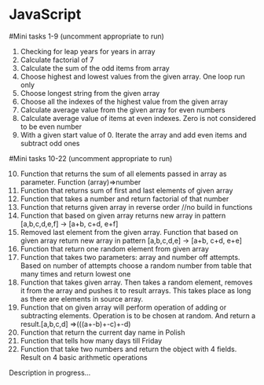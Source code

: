 # JavaScript

#Mini tasks 1-9 (uncomment appropriate to run)

1. Checking for leap years for years in array
2. Calculate factorial of 7
3. Calculate the sum of the odd items from array
4. Choose highest and lowest values from the given array. One loop run only
5. Choose longest string from the given array
6. Choose all the indexes of the highest value from the given array
7. Calculate average value from the given array for even numbers
8. Calculate average value of items at even indexes. Zero is not considered to be even number
9. With a given start value of 0. Iterate the array and add even items and subtract odd ones

#Mini tasks 10-22 (uncomment appropriate to run)

10. Function that returns the sum of all elements passed in array as parameter. Function (array)=>number
11. Function that returns sum of first and last elements of given array
12. Function that takes a number and return factorial of that number
13. Function that returns given array in reverse order //no build in functions
14. Function that based on given array returns new array in pattern [a,b,c,d,e,f] -> [a+b, c+d, e+f]
15. Removed last element from the given array. Function that based on given array return new array in pattern [a,b,c,d,e] -> [a+b, c+d, e+e]
16. Function that return one random element from given array
17. Function that takes two parameters: array and number off attempts. Based on number of attempts choose a random number from table that many times and return lowest one
18. Function that takes given array. Then takes a random element, removes it from the array and pushes it to result arrays. This takes place as long as there are elements in source array.
19. Function that on given array will perform operation of adding or subtracting elements. Operation is to be chosen at random. And return a result.[a,b,c,d] =>(((a+-b)+-c)+-d)
20. Function that return the current day name in Polish
21. Function that tells how many days till Friday
22. Function that take two numbers and return the object with 4 fields. Result on 4 basic arithmetic operations

Description in progress...
